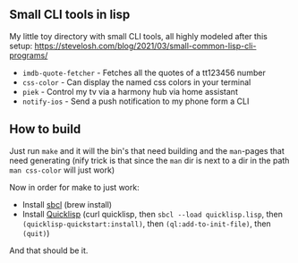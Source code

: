 ## Small CLI tools in lisp

My little toy directory with small CLI tools, all highly modeled after this setup: https://stevelosh.com/blog/2021/03/small-common-lisp-cli-programs/

- `imdb-quote-fetcher` - Fetches all the quotes of a tt123456 number
- `css-color` - Can display the named css colors in your terminal
- `piek` - Control my tv via a harmony hub via home assistant
- `notify-ios` - Send a push notification to my phone form a CLI

## How to build

Just run `make` and it will the bin's that need building and the `man`-pages that need generating (nify trick is that since the `man` dir is next to a dir in the path `man css-color` will just work)

Now in order for make to just work:

- Install [sbcl](http://www.sbcl.org/platform-table.html) (brew install)
- Install [Quicklisp](https://www.quicklisp.org/beta/) (curl quicklisp, then `sbcl --load quicklisp.lisp`, then `(quicklisp-quickstart:install)`, then `(ql:add-to-init-file)`, then `(quit)`)

And that should be it.
